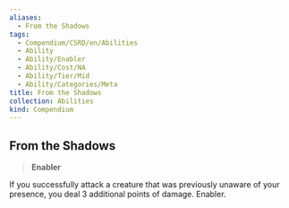 ```yaml
---
aliases:
  - From the Shadows
tags:
  - Compendium/CSRD/en/Abilities
  - Ability
  - Ability/Enabler
  - Ability/Cost/NA
  - Ability/Tier/Mid
  - Ability/Categories/Meta
title: From the Shadows
collection: Abilities
kind: Compendium
---
```

## From the Shadows  
>**Enabler**
  
If you successfully attack a creature that was previously unaware of your presence, you deal 3 additional points of damage. Enabler.